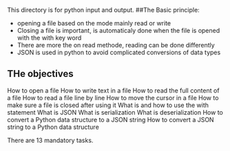 This directory is for python input and output.
##The Basic principle:
- opening a file based on the mode mainly read or write
- Closing a file is important, is automaticaly done when the file is opened with the with key word
- There are more the on read methode, reading can be done differently
- JSON is used in python to avoid complicated conversions of data types


## THe objectives
How to open a file
How to write text in a file
How to read the full content of a file
How to read a file line by line
How to move the cursor in a file
How to make sure a file is closed after using it
What is and how to use the with statement
What is JSON
What is serialization
What is deserialization
How to convert a Python data structure to a JSON string
How to convert a JSON string to a Python data structure

There are 13 mandatory tasks.
